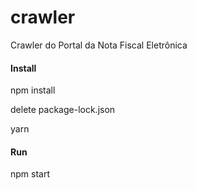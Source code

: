 # crawler
Crawler do Portal da Nota Fiscal Eletrônica

#### Install
</hr>
npm install

delete package-lock.json

yarn

#### Run
npm start

